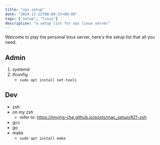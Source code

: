 ```yaml
---
title: "vps setup"
date: "2024-11-22T08:00:37+08:00"
tags: ["setup", "linux"]
description: "a setup list for vps linux server"
---
```


Welcome to play the personal linux server, here's the setup list that all you need.

## Admin
1. systemd 
2. ifconfig
    - `sudo apt install net-tools`


## Dev
- zsh
- on my zsh
    - refer to: https://jinying-che.github.io/posts/mac_setup/#21-zsh
- gcc
- go
- make
    - `sudo apt install make`
